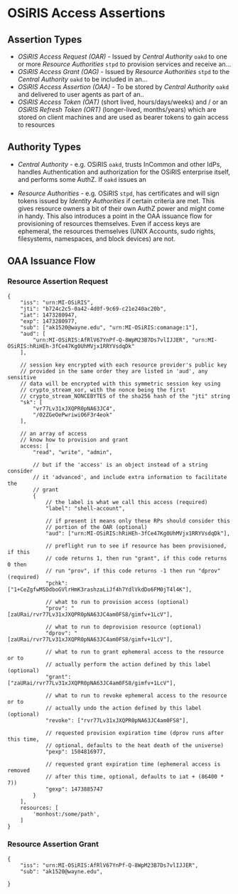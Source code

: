 # OSiRIS Access Assertions

## Assertion Types
* _OSiRIS Access Request (OAR)_ - Issued by _Central Authority_ `oakd` to one or more _Resource Authorities_ `stpd` to provision services and receive an...
* _OSiRIS Access Grant (OAG)_ - Issued by _Resource Authorities_ `stpd` to the _Central Authority_ `oakd` to be included in an...
* _OSiRIS Access Assertion (OAA)_ - To be stored by _Central Authority_ `oakd` and delivered to user agents as part of an..
* _OSiRIS Access Token (OAT)_ (short lived, hours/days/weeks) and / or an _OSiRIS Refresh Token (ORT)_ (longer-lived, months/years) which are stored on client machines and are used as bearer tokens to gain access to resources

## Authority Types

* _Central Authority_ - e.g. OSiRIS `oakd`, trusts InCommon and other IdPs, handles Authentication and authorization for the OSiRIS enterprise itself, and performs some AuthZ.  If `oakd` issues an 

* _Resource Authorities_ - e.g. OSiRIS `stpd`, has certificates and will sign tokens issued by _Identity Authorities_ if certain criteria are met.  This gives resource owners a bit of their own AuthZ power and might come in handy.  This also introduces a point in the OAA issuance flow for provisioning of resources themselves.  Even if access keys are ephemeral, the resources themselves (UNIX Accounts, sudo rights, filesystems, namespaces, and block devices) are not.

## OAA Issuance Flow

### Resource Assertion Request

```
{
    "iss": "urn:MI-OSiRIS",
    "jti": "b724c2c5-0a42-4d0f-9c69-c21e240ac20b",
    "iat": 1473280947,
    "exp": 1473280977,
    "sub": ["ak1520@wayne.edu", "urn:MI-OSiRIS:comanage:1"],
    "aud": [
        "urn:MI-OSiRIS:AfRlV67YnPf-Q-8WpM23B7Ds7vlIJJER", "urn:MI-OSiRIS:hRiHEh-3fCe47Kg0UhMVjx1RRYVsdqDk"
    ],

    // session key encrypted with each resource provider's public key
    // provided in the same order they are listed in 'aud', any sensitive
    // data will be encrypted with this symmetric session key using
    // crypto_stream_xor, with the nonce being the first 
    // crypto_stream_NONCEBYTES of the sha256 hash of the "jti" string
    "sk": [
        "vr77Lv31xJXQPR0pNA63JC4",
        "/02ZGeOePwriwiO6F3r4eok"
    ],

    // an array of access 
    // know how to provision and grant
    access: [
        "read", "write", "admin",

        // but if the 'access' is an object instead of a string consider
        // it 'advanced', and include extra information to facilitate the
        // grant
        {
            // the label is what we call this access (required)
            "label": "shell-account",

            // if present it means only these RPs should consider this
            // portion of the OAR (optional)
            "aud": ["urn:MI-OSiRIS:hRiHEh-3fCe47Kg0UhMVjx1RRYVsdqDk"],
            
            // preflight run to see if resource has been provisioned, if this 
            // code returns 1, then run "grant", if this code returns 0 then
            // run "prov", if this code returns -1 then run "dprov" (required)
            "pchk": ["1+CeZgfwM5DdboGVlrHmK3rashzaLiJf4h7YdlVkdDo6FM0jT4l4K"],
            
            // what to run to provision access (optional)
            "prov": "[zaURai/rvr77Lv31xJXQPR0pNA63JC4am0FS8/gimfv+1LcV"],
            
            // what to run to deprovision resource (optional)
            "dprov": "[zaURai/rvr77Lv31xJXQPR0pNA63JC4am0FS8/gimfv+1LcV"],
            
            // what to run to grant ephemeral access to the resource or to
            // actually perform the action defined by this label (optional)
            "grant": ["zaURai/rvr77Lv31xJXQPR0pNA63JC4am0FS8/gimfv+1LcV"],

            // what to run to revoke ephemeral access to the resource or to
            // actually undo the action defined by this label (optional)
            "revoke": ["rvr77Lv31xJXQPR0pNA63JC4am0FS8"],

            // requested provision expiration time (dprov runs after this time,
            // optional, defaults to the heat death of the universe)
            "pexp": 1504816977,

            // requested grant expiration time (ephemeral access is removed
            // after this time, optional, defaults to iat + (86400 * 7))
            "gexp": 1473885747
        }
    ],
    resources: [
        'monhost:/some/path',
    ]
}
```

### Resource Assertion Grant
```
{
    "iss": "urn:MI-OSiRIS:AfRlV67YnPf-Q-8WpM23B7Ds7vlIJJER",
    "sub": "ak1520@wayne.edu",

}
```
